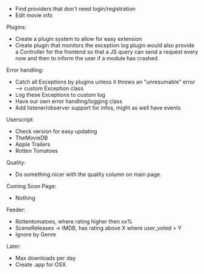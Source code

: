 * Find providers that don't need login/registration
* Edit movie info

Plugins:
* Create a plugin system to allow for easy extension
* Create plugin that monitors the exception log
	plugin would also provide a Controller for the frontend
	so that a JS query can send a request every now and then
	to inform the user if a module has crashed.

Error handling:
* Catch all Exceptions by plugins unless it throws an "unresumable" error
     --> custom Exception class
* Log these Exceptions to custom log
* Have our own error handling/logging class
* Add listener/observer support for infos, might as well have events

Userscript:

* Check version for easy updating
* TheMovieDB
* Apple Trailers
* Rotten Tomatoes

Quality:

* Do something nicer with the quality column on main page.

Coming Soon Page:

* Nothing

Feeder:

* Rottentomatoes, where rating higher then xx%
* SceneReleases -> IMDB, has rating above X where user_voted > Y
* Ignore by Genre

Later:

* Max downloads per day
* Create .app for OSX